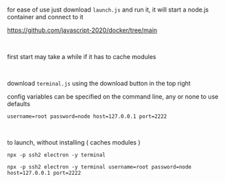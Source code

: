 
<br>

for ease of use just download ``` launch.js ``` and run it, it will start a node.js container and connect to it

https://github.com/javascript-2020/docker/tree/main

<br>

first start may take a while if it has to cache modules

<br>

download ``` terminal.js ``` using the download button in the top right

config variables can be specified on the command line, any or none to use defaults

```
username=root password=node host=127.0.0.1 port=2222
```

<br>

to launch, without installing ( caches modules )

```
npx -p ssh2 electron -y terminal
```

```
npx -p ssh2 electron -y terminal username=root password=node host=127.0.0.1 port=2222
```

<br>


